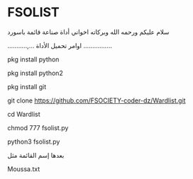 # FSOLIST


سلام عليكم ورحمه الله وبركاته اخواني أداة صناعة قائمة باسورد 


...........,... اوامر تحميل الأداة ................


pkg install python


pkg install python2


pkg install git


git clone https://github.com/FSOCIETY-coder-dz/Wardlist.git


cd Wardlist


chmod 777 fsolist.py


python3 fsolist.py



بعدها إسم القائمة مثل


Moussa.txt



